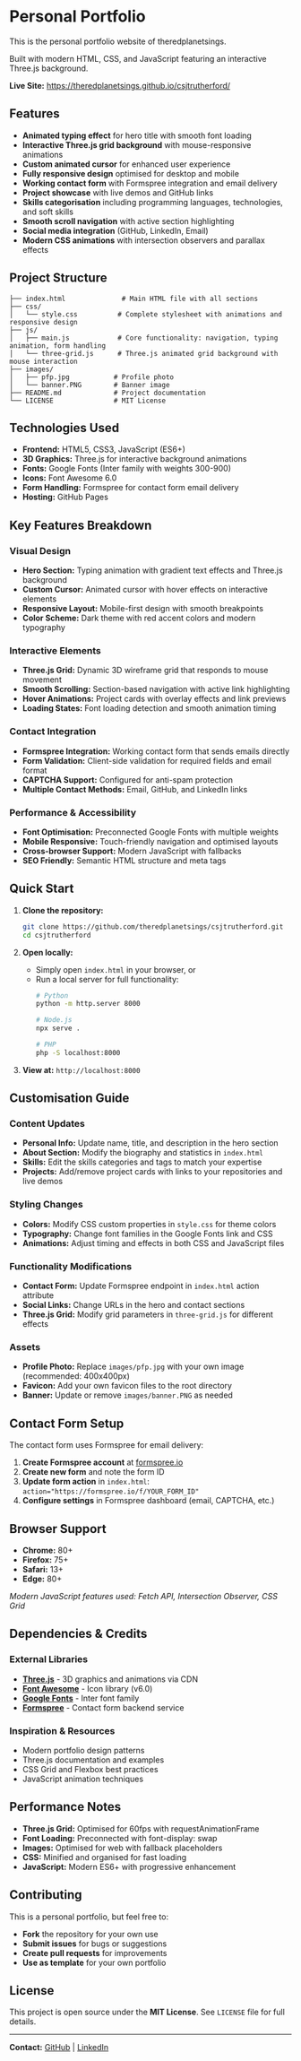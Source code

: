 # Personal Portfolio

This is the personal portfolio website of theredplanetsings.

Built with modern HTML, CSS, and JavaScript featuring an interactive Three.js background.

**Live Site:** https://theredplanetsings.github.io/csjtrutherford/

## Features

- **Animated typing effect** for hero title with smooth font loading
- **Interactive Three.js grid background** with mouse-responsive animations
- **Custom animated cursor** for enhanced user experience
- **Fully responsive design** optimised for desktop and mobile
- **Working contact form** with Formspree integration and email delivery
- **Project showcase** with live demos and GitHub links
- **Skills categorisation** including programming languages, technologies, and soft skills
- **Smooth scroll navigation** with active section highlighting
- **Social media integration** (GitHub, LinkedIn, Email)
- **Modern CSS animations** with intersection observers and parallax effects

## Project Structure

```
├── index.html              # Main HTML file with all sections
├── css/
│   └── style.css          # Complete stylesheet with animations and responsive design
├── js/
│   ├── main.js            # Core functionality: navigation, typing animation, form handling
│   └── three-grid.js      # Three.js animated grid background with mouse interaction
├── images/
│   ├── pfp.jpg           # Profile photo
│   └── banner.PNG        # Banner image
├── README.md             # Project documentation
└── LICENSE               # MIT License
```

## Technologies Used

- **Frontend:** HTML5, CSS3, JavaScript (ES6+)
- **3D Graphics:** Three.js for interactive background animations
- **Fonts:** Google Fonts (Inter family with weights 300-900)
- **Icons:** Font Awesome 6.0
- **Form Handling:** Formspree for contact form email delivery
- **Hosting:** GitHub Pages

## Key Features Breakdown

### **Visual Design**
- **Hero Section:** Typing animation with gradient text effects and Three.js background
- **Custom Cursor:** Animated cursor with hover effects on interactive elements
- **Responsive Layout:** Mobile-first design with smooth breakpoints
- **Color Scheme:** Dark theme with red accent colors and modern typography

### **Interactive Elements**
- **Three.js Grid:** Dynamic 3D wireframe grid that responds to mouse movement
- **Smooth Scrolling:** Section-based navigation with active link highlighting
- **Hover Animations:** Project cards with overlay effects and link previews
- **Loading States:** Font loading detection and smooth animation timing

### **Contact Integration**
- **Formspree Integration:** Working contact form that sends emails directly
- **Form Validation:** Client-side validation for required fields and email format
- **CAPTCHA Support:** Configured for anti-spam protection
- **Multiple Contact Methods:** Email, GitHub, and LinkedIn links

### **Performance & Accessibility**
- **Font Optimisation:** Preconnected Google Fonts with multiple weights
- **Mobile Responsive:** Touch-friendly navigation and optimised layouts
- **Cross-browser Support:** Modern JavaScript with fallbacks
- **SEO Friendly:** Semantic HTML structure and meta tags

## Quick Start

1. **Clone the repository:**
   ```bash
   git clone https://github.com/theredplanetsings/csjtrutherford.git
   cd csjtrutherford
   ```

2. **Open locally:**
   - Simply open `index.html` in your browser, or
   - Run a local server for full functionality:
     ```bash
     # Python
     python -m http.server 8000
     
     # Node.js
     npx serve .
     
     # PHP
     php -S localhost:8000
     ```

3. **View at:** `http://localhost:8000`

## Customisation Guide

### **Content Updates**
- **Personal Info:** Update name, title, and description in the hero section
- **About Section:** Modify the biography and statistics in `index.html`
- **Skills:** Edit the skills categories and tags to match your expertise
- **Projects:** Add/remove project cards with links to your repositories and live demos

### **Styling Changes**
- **Colors:** Modify CSS custom properties in `style.css` for theme colors
- **Typography:** Change font families in the Google Fonts link and CSS
- **Animations:** Adjust timing and effects in both CSS and JavaScript files

### **Functionality Modifications**
- **Contact Form:** Update Formspree endpoint in `index.html` action attribute
- **Social Links:** Change URLs in the hero and contact sections
- **Three.js Grid:** Modify grid parameters in `three-grid.js` for different effects

### **Assets**
- **Profile Photo:** Replace `images/pfp.jpg` with your own image (recommended: 400x400px)
- **Favicon:** Add your own favicon files to the root directory
- **Banner:** Update or remove `images/banner.PNG` as needed

## Contact Form Setup

The contact form uses Formspree for email delivery:

1. **Create Formspree account** at [formspree.io](https://formspree.io)
2. **Create new form** and note the form ID
3. **Update form action** in `index.html`: `action="https://formspree.io/f/YOUR_FORM_ID"`
4. **Configure settings** in Formspree dashboard (email, CAPTCHA, etc.)

## Browser Support

- **Chrome:** 80+
- **Firefox:** 75+
- **Safari:** 13+
- **Edge:** 80+

*Modern JavaScript features used: Fetch API, Intersection Observer, CSS Grid*

## Dependencies & Credits

### **External Libraries**
- **[Three.js](https://threejs.org/)** - 3D graphics and animations via CDN
- **[Font Awesome](https://fontawesome.com/)** - Icon library (v6.0)
- **[Google Fonts](https://fonts.google.com/)** - Inter font family
- **[Formspree](https://formspree.io/)** - Contact form backend service

### **Inspiration & Resources**
- Modern portfolio design patterns
- Three.js documentation and examples
- CSS Grid and Flexbox best practices
- JavaScript animation techniques

## Performance Notes

- **Three.js Grid:** Optimised for 60fps with requestAnimationFrame
- **Font Loading:** Preconnected with font-display: swap
- **Images:** Optimised for web with fallback placeholders
- **CSS:** Minified and organised for fast loading
- **JavaScript:** Modern ES6+ with progressive enhancement

## Contributing

This is a personal portfolio, but feel free to:
- **Fork** the repository for your own use
- **Submit issues** for bugs or suggestions  
- **Create pull requests** for improvements
- **Use as template** for your own portfolio

## License

This project is open source under the **MIT License**. See `LICENSE` file for full details.

---

**Contact:** [GitHub](https://github.com/theredplanetsings) | [LinkedIn](https://www.linkedin.com/in/csjtrutherford)
